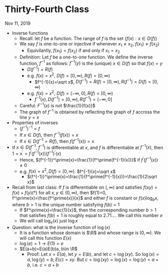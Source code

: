 # Thirty-Fourth Class
Nov 11, 2019
* Inverse functions
  * Recall: let $f$ be a function. The range of $f$ is the set $\{f(x):x\in D(f)\}$
  * We say $f$ is one-to-one or injective if whenever $x_1\neq x_2$, $f(x_1)\neq f(x_2)$
    * Equivilantly, $f(x_1)=f(x_2)$ if and only if $x_1=x_2$
  * Definition: Let $f$ be a one-to-one function. We define the inverse function, $f^{-1}$ as follows: $f^{-1}(y)$ is the (unique) $x\in D(f)$ so that $f(x)=y$
    * $D(f^{-1})=R(f)$
    * e.g. $f(x)=x^2$, $D(f)=[0, \infty), R(f)=[0, \infty)$
      * $f^{-1}(x)=\sqrt x$, $D(f^{-1})=R(f)=[0, \infty), R(f^{-1})=D(f)=[0, \infty)$
    * e.g. $f(x)=x^2$, $D(f)=(-\infty, 0], R(f)=[0, \infty)$
      * $f^{-1}(x), D(f^{-1})=[0, \infty), R(f^{-1})=(-\infty, 0]$
  * Careful: $F^{-1}(x)$ is not $\frac{1}{f(x)}$
  * The graph of $f^{-1}$ is obtained by reflecting the graph of $f$ accross the line $y=x$
* Properties of inverses
  * $(f^{-1})^{-1}=f$
  * If $x\in D(f)$, then $f^{-1}(f(x))=x$
  * If $x\in D(f^{-1}=R(f)$, then $f(f^{-1}(x))=x$
* If $x\in D(f^{-1}$, $f^{-1})$ is differentiable at $x$, and $f$ is differentiable at $f^{-1}(x)$, then $1=x^\prime=f^\prime(f^{-1}(x))(f^{-1})^\prime(x)$
  * Hence, $(f^{-1})^\prime(x)=\frac{1}{f^\prime(f^{-1}(x))}$ if $f^\prime(f^{-1}(x))\neq0$
  * e.g. $f(x)=x^2, D(f)=[0, \infty)$. $f^{-1}(x)=\sqrt x$
    * $(f^{-1})^\prime(x)=\frac{1}{f^\prime(f^{-1}(x))}=\frac{1}{2\sqrt x}$
* Recall from last class: If $f$ is differentiable on $(, \infty)$ and satisfies $f(xy)=f(x)+f(y) (*)$ for all $x, y\in (0, \infty)$, then $f(1)=0, f^\prime(x)=\frac{f^\prime(x)}{x}$ and either $f$ is constant or $f(x)\log_bx$, where $b>1$ is the unique number satisfying $f(b)=1$
  * If $f^\prime(x)=\frac{1}{x}$, then the corresponding number $b>1$ that satisfies $f(b)=1$ is roughly equal to $2.71\ldots$. We call this number $e$
  * We will call $\log_e(x)$ just $\log x$
* Question: what is the inverse function of $\log(x)$
  * It is a function whose domain is $\R$ and whose range is $(0, \infty)$. We will call this function $E(x)$
  * $\log(e)=1\to E(1)=e$
  * $E(a+b)=E(a)E(b)a, b\in \R$
    * Proof: Let $x=E(a)$, let $y=E(b)$, and let $c=\log(xy)$. So $\log(x)=a, \log(y)=b, E(c)=xy$. But $c=\log(xy)=\log(x)=\log(y)=a+b$, i.e. $c=a+b$